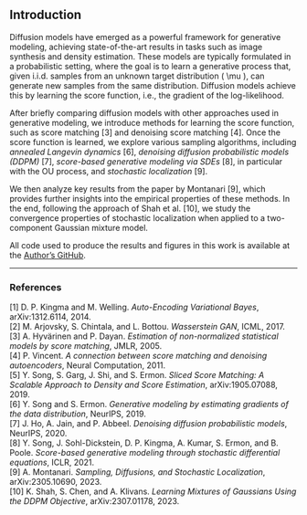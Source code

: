 ## Introduction

Diffusion models have emerged as a powerful framework for generative modeling, achieving state-of-the-art results in tasks such as image synthesis and density estimation. These models are typically formulated in a probabilistic setting, where the goal is to learn a generative process that, given i.i.d. samples from an unknown target distribution \( \mu \), can generate new samples from the same distribution. Diffusion models achieve this by learning the score function, i.e., the gradient of the log-likelihood.

After briefly comparing diffusion models with other approaches used in generative modeling, we introduce methods for learning the score function, such as score matching [3] and denoising score matching [4]. Once the score function is learned, we explore various sampling algorithms, including *annealed Langevin dynamics* [6], *denoising diffusion probabilistic models (DDPM)* [7], *score-based generative modeling via SDEs* [8], in particular with the OU process, and *stochastic localization* [9].

We then analyze key results from the paper by Montanari [9], which provides further insights into the empirical properties of these methods. In the end, following the approach of Shah et al. [10], we study the convergence properties of stochastic localization when applied to a two-component Gaussian mixture model.

All code used to produce the results and figures in this work is available at the [Author’s GitHub](https://github.com/).

---

### References

[1] D. P. Kingma and M. Welling. *Auto-Encoding Variational Bayes*, arXiv:1312.6114, 2014.  
[2] M. Arjovsky, S. Chintala, and L. Bottou. *Wasserstein GAN*, ICML, 2017.  
[3] A. Hyvärinen and P. Dayan. *Estimation of non-normalized statistical models by score matching*, JMLR, 2005.  
[4] P. Vincent. *A connection between score matching and denoising autoencoders*, Neural Computation, 2011.  
[5] Y. Song, S. Garg, J. Shi, and S. Ermon. *Sliced Score Matching: A Scalable Approach to Density and Score Estimation*, arXiv:1905.07088, 2019.  
[6] Y. Song and S. Ermon. *Generative modeling by estimating gradients of the data distribution*, NeurIPS, 2019.  
[7] J. Ho, A. Jain, and P. Abbeel. *Denoising diffusion probabilistic models*, NeurIPS, 2020.  
[8] Y. Song, J. Sohl-Dickstein, D. P. Kingma, A. Kumar, S. Ermon, and B. Poole. *Score-based generative modeling through stochastic differential equations*, ICLR, 2021.  
[9] A. Montanari. *Sampling, Diffusions, and Stochastic Localization*, arXiv:2305.10690, 2023.  
[10] K. Shah, S. Chen, and A. Klivans. *Learning Mixtures of Gaussians Using the DDPM Objective*, arXiv:2307.01178, 2023.

